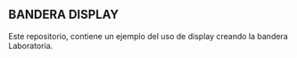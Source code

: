 ## BANDERA DISPLAY
Este repositorio, contiene un ejemplo del uso de display creando la bandera Laboratoria.